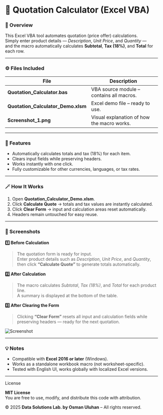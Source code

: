 # 🧾 Quotation Calculator (Excel VBA)

### 📘 Overview
This Excel VBA tool automates quotation (price offer) calculations.  
Simply enter product details — *Description*, *Unit Price*, and *Quantity* —  
and the macro automatically calculates **Subtotal**, **Tax (18%)**, and **Total** for each row.

---

### ⚙️ Files Included
| File | Description |
|------|--------------|
| **Quotation_Calculator.bas** | VBA source module – contains all macros. |
| **Quotation_Calculator_Demo.xlsm** | Excel demo file – ready to use. |
| **Screenshot_1.png** | Visual explanation of how the macro works. |

---

### 🧩 Features
- Automatically calculates totals and tax (18%) for each item.  
- Clears input fields while preserving headers.  
- Works instantly with one click.  
- Fully customizable for other currencies, languages, or tax rates.

---

### 🪄 How It Works
1. Open **Quotation_Calculator_Demo.xlsm**.  
2. Click **Calculate Quote** → totals and tax values are instantly calculated.  
3. Click **Clear Form** → input and calculation areas reset automatically.  
4. Headers remain untouched for easy reuse.

---

### 📸 Screenshots
**1️⃣ Before Calculation**  
> The quotation form is ready for input.  
> Enter product details such as *Description*, *Unit Price*, and *Quantity*, then click **“Calculate Quote”** to generate totals automatically.  

**2️⃣ After Calculation**  
> The macro calculates *Subtotal*, *Tax (18%)*, and *Total* for each product line.  
> A summary is displayed at the bottom of the table.  

**3️⃣ After Clearing the Form**  
> Clicking **“Clear Form”** resets all input and calculation fields while preserving headers — ready for the next quotation.

![Screenshot](./Screenshot_1.png)

---

### 💡 Notes
- Compatible with **Excel 2016 or later** (Windows).  
- Works as a standalone workbook macro (not worksheet-specific).  
- Tested with English UI, works globally with localized Excel versions.

---

License

**MIT License**  
You are free to use, modify, and distribute this code with attribution.  

© 2025 **Data Solutions Lab. by Osman Uluhan** – All rights reserved.
